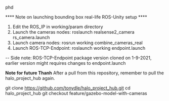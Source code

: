 phd

**** Note on launching bounding box real-life ROS-Unity setup ****

1. Edit the ROS_IP in working/param directory
2. Launch the cameras nodes:  roslaunch realsense2_camera rs_camera.launch
3. Launch camera nodes:       rosrun working combine_cameras_real
4. Launch ROS-TCP-Endpoint:   roslaunch working endpoint.launch 

-- Side note: ROS-TCP-Endpoint package version cloned on 1-9-2021, earlier version might requires changes to endpoint.launch

**Note for future Thanh**
After a pull from this repository, remember to pull the halo_project_hub again.

git clone https://github.com/tonydle/halo_project_hub.git
cd halo_project_hub
git checkout feature/gazebo-model-with-cameras
